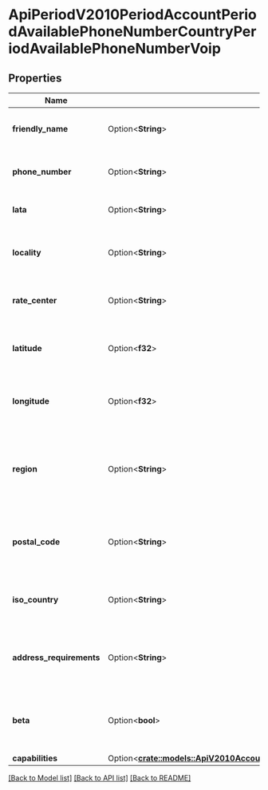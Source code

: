 # ApiPeriodV2010PeriodAccountPeriodAvailablePhoneNumberCountryPeriodAvailablePhoneNumberVoip

## Properties

Name | Type | Description | Notes
------------ | ------------- | ------------- | -------------
**friendly_name** | Option<**String**> | A formatted version of the phone number | [optional]
**phone_number** | Option<**String**> | The phone number in E.164 format | [optional]
**lata** | Option<**String**> | The LATA of this phone number | [optional]
**locality** | Option<**String**> | The locality or city of this phone number's location | [optional]
**rate_center** | Option<**String**> | The rate center of this phone number | [optional]
**latitude** | Option<**f32**> | The latitude of this phone number's location | [optional]
**longitude** | Option<**f32**> | The longitude of this phone number's location | [optional]
**region** | Option<**String**> | The two-letter state or province abbreviation of this phone number's location | [optional]
**postal_code** | Option<**String**> | The postal or ZIP code of this phone number's location | [optional]
**iso_country** | Option<**String**> | The ISO country code of this phone number | [optional]
**address_requirements** | Option<**String**> | The type of Address resource the phone number requires | [optional]
**beta** | Option<**bool**> | Whether the phone number is new to the Twilio platform | [optional]
**capabilities** | Option<[**crate::models::ApiV2010AccountAvailablePhoneNumberCountryAvailablePhoneNumberLocalCapabilities**](api_v2010_account_available_phone_number_country_available_phone_number_local_capabilities.md)> |  | [optional]

[[Back to Model list]](../README.md#documentation-for-models) [[Back to API list]](../README.md#documentation-for-api-endpoints) [[Back to README]](../README.md)


